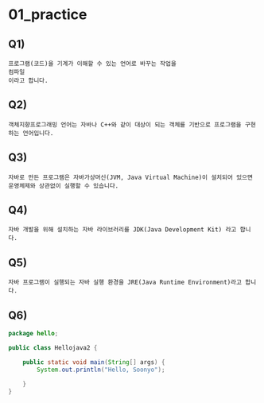 # 01_practice



## Q1)

```
프로그램(코드)을 기계가 이해할 수 있는 언어로 바꾸는 작업을
컴파일 
이라고 합니다.
```



## Q2)

```
객체지향프로그래밍 언어는 자바나 C++와 같이 대상이 되는 객체를 기반으로 프로그램을 구현하는 언어입니다.
```



## Q3)

```
자바로 만든 프로그램은 자바가상머신(JVM, Java Virtual Machine)이 설치되어 있으면 운영체제와 상관없이 실행할 수 있습니다.
```



## Q4)

```
자바 개발을 위해 설치하는 자바 라이브러리를 JDK(Java Development Kit) 라고 합니다.
```



## Q5)

```
자바 프로그램이 실행되는 자바 실행 환경을 JRE(Java Runtime Environment)라고 합니다.
```



## Q6)

```java
package hello;

public class Hellojava2 {

	public static void main(String[] args) {
		System.out.println("Hello, Soonyo");
		
	}
}

```

